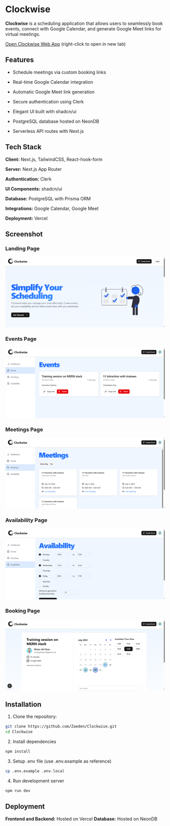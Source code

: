 # Clockwise

**Clockwise** is a scheduling application that allows users to seamlessly book events, connect with Google Calendar, and generate Google Meet links for virtual meetings.

[Open Clockwise Web App](https://clockwise-eight.vercel.app/) (right-click to open in new tab)

## Features

- Schedule meetings via custom booking links

- Real-time Google Calendar integration

- Automatic Google Meet link generation

- Secure authentication using Clerk

- Elegant UI built with shadcn/ui

- PostgreSQL database hosted on NeonDB

- Serverless API routes with Next.js

## Tech Stack

**Client:** Next.js, TailwindCSS, React-hook-form

**Server:** Next.js App Router

**Authentication:** Clerk

**UI Components:** shadcn/ui

**Database:** PostgreSQL with Prisma ORM

**Integrations:** Google Calendar, Google Meet

**Deployment:** Vercel

## Screenshot

### Landing Page

![Admin Dashboard](assets/screenshots/clockwise_landing_page.png)

### Events Page

![Leads Table](assets/screenshots/clockwise_events.png)

### Meetings Page

![Leads Details](assets/screenshots/clockwise_meetings.png)

### Availability Page

![Leads Details](assets/screenshots/clockwise_availability.png)

### Booking Page

![Leads Details](assets/screenshots/clockwise_event_booking.png)

## Installation

1. Clone the repository:

```bash
git clone https://github.com/Zaeden/Clockwise.git
cd Clockwise
```

2. Install dependencies

```bash
npm install
```

3. Setup .env file (use .env.example as reference)

```bash
cp .env.example .env.local
```

4. Run development server

```bash
npm run dev
```

## Deployment

**Frontend and Backend:** Hosted on Vercel
**Database:** Hosted on NeonDB
